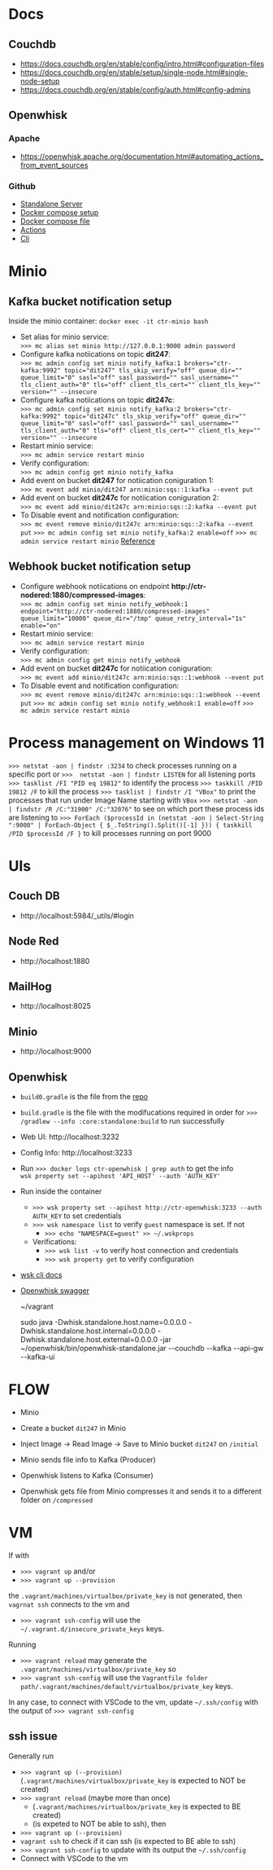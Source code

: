 # Docs
## Couchdb
- https://docs.couchdb.org/en/stable/config/intro.html#configuration-files
- https://docs.couchdb.org/en/stable/setup/single-node.html#single-node-setup
- https://docs.couchdb.org/en/stable/config/auth.html#config-admins
## Openwhisk
### Apache
- https://openwhisk.apache.org/documentation.html#automating_actions_from_event_sources
### Github
- [Standalone Server](https://github.com/apache/openwhisk/blob/master/core/standalone/README.md)
- [Docker compose setup](https://github.com/apache/openwhisk-devtools/blob/master/docker-compose/README.md)
- [Docker compose file](https://github.com/apache/openwhisk-devtools/blob/master/docker-compose/docker-compose.yml)
- [Actions](https://github.com/apache/openwhisk/blob/master/docs/actions.md#listing-actions)
- [Cli](https://github.com/apache/openwhisk/blob/master/docs/cli.md#openwhisk-cli)

# Minio
## Kafka bucket notification setup
Inside the minio container: `docker exec -it ctr-minio bash`
- Set alias for minio service:  
  `>>> mc alias set minio http://127.0.0.1:9000 admin password`
- Configure kafka notiications on topic **dit247**:  
  `>>> mc admin config set minio notify_kafka:1 brokers="ctr-kafka:9992" topic="dit247" tls_skip_verify="off" queue_dir="" queue_limit="0" sasl="off" sasl_password="" sasl_username="" tls_client_auth="0" tls="off" client_tls_cert="" client_tls_key="" version="" --insecure`
- Configure kafka notiications on topic **dit247c**:  
  `>>> mc admin config set minio notify_kafka:2 brokers="ctr-kafka:9992" topic="dit247c" tls_skip_verify="off" queue_dir="" queue_limit="0" sasl="off" sasl_password="" sasl_username="" tls_client_auth="0" tls="off" client_tls_cert="" client_tls_key="" version="" --insecure`
- Restart minio service:  
  `>>> mc admin service restart minio`
- Verify configuration:  
  `>>> mc admin config get minio notify_kafka`
- Add event on bucket **dit247** for notiication coniguration 1:  
  `>>> mc event add minio/dit247 arn:minio:sqs::1:kafka --event put`
- Add event on bucket **dit247c** for notiication coniguration 2:  
  `>>> mc event add minio/dit247c arn:minio:sqs::2:kafka --event put`
- To Disable event and notification configuration:  
  `>>> mc event remove minio/dit247c arn:minio:sqs::2:kafka --event put`
  `>>> mc admin config set minio notify_kafka:2 enable=off`
  `>>> mc admin service restart minio`
[Reference](https://blog.min.io/complex-workflows-apache-kafka-minio/)

## Webhook bucket notification setup
- Configure webhook notiications on endpoint **http://ctr-nodered:1880/compressed-images**:  
  `>>> mc admin config set minio notify_webhook:1 endpoint="http://ctr-nodered:1880/compressed-images" queue_limit="10000" queue_dir="/tmp" queue_retry_interval="1s" enable="on"`
- Restart minio service:  
  `>>> mc admin service restart minio`
- Verify configuration:  
  `>>> mc admin config get minio notify_webhook`
- Add event on bucket **dit247c** for notiication coniguration:  
  `>>> mc event add minio/dit247c arn:minio:sqs::1:webhook --event put`
- To Disable event and notification configuration:  
  `>>> mc event remove minio/dit247c arn:minio:sqs::1:webhook --event put`
  `>>> mc admin config set minio notify_webhook:1 enable=off`
  `>>> mc admin service restart minio`


# Process management on Windows 11
`>>> netstat -aon | findstr :3234` to check processes running on a specific port or `>>>  netstat -aon | findstr LISTEN` for all listening ports
`>>> tasklist /FI "PID eq 19812"` to identify the process
`>>> taskkill /PID 19812 /F` to kill the process
`>>> tasklist | findstr /I "VBox"` to print the processes that run under Image Name starting with `VBox`
`>>> netstat -aon | findstr /R /C:"31900" /C:"32076"` to see on which port these process ids are listening to
`>>> ForEach ($processId in (netstat -aon | Select-String ":9000" | ForEach-Object { $_.ToString().Split()[-1] })) { taskkill /PID $processId /F }` to kill processes running on port 9000

# UIs
## Couch DB
- http://localhost:5984/_utils/#login

## Node Red
- http://localhost:1880

## MailHog
- http://localhost:8025

## Minio
- http://localhost:9000

## Openwhisk

- `build0.gradle` is the file from the [repo](https://github.com/apache/openwhisk/blob/master/core/standalone/build.gradle)
- `build.gradle` is the file with the modifucations required in order for `>>> /gradlew --info :core:standalone:build` to run successfully

- Web UI: http://localhost:3232
- Config Info: http://localhost:3233
- Run `>>> docker logs ctr-openwhisk | grep auth` to get the info  
  `wsk property set --apihost 'API_HOST' --auth 'AUTH_KEY'`
- Run inside the container
  - `>>> wsk property set --apihost http://ctr-openwhisk:3233 --auth AUTH_KEY` to set credentials
  - `>>> wsk namespace list` to verify `guest` namespace is set. If not
    - `>>> echo "NAMESPACE=guest" >> ~/.wskprops`
  - Verifications:
    - `>>> wsk list -v` to verify host connection and credentials
    - `>>> wsk property get` to verify configuration
- [wsk cli docs](https://github.com/apache/openwhisk/blob/master/docs/cli.md#openwhisk-cli)
- [Openwhisk swagger](https://petstore.swagger.io/?url=https://raw.githubusercontent.com/openwhisk/openwhisk/master/core/controller/src/main/resources/apiv1swagger.json#/Actions/invokeActionInPackage)

  ~/vagrant

  sudo java -Dwhisk.standalone.host.name=0.0.0.0 -Dwhisk.standalone.host.internal=0.0.0.0 -Dwhisk.standalone.host.external=0.0.0.0 -jar ~/openwhisk/bin/openwhisk-standalone.jar --couchdb --kafka --api-gw --kafka-ui

# FLOW
- Minio 

- Create a bucket `dit247` in Minio
- Inject Image -> Read Image -> Save to Minio bucket `dit247` on `/initial`
- Minio sends file info to Kafka (Producer)
- Openwhisk listens to Kafka (Consumer)
- Openwhisk gets file from Minio compresses it and sends it to a different folder on `/compressed`

# VM
If with
- `>>> vagrant up` and/or
- `>>> vagrant up --provision`

the `.vagrant/machines/virtualbox/private_key` is not generated, then `vagrnat ssh` connects to the vm and 
- `>>> vagrant ssh-config` will use the `~/.vagrant.d/insecure_private_keys` keys.

Running
- `>>> vagrant reload` may generate the `.vagrant/machines/virtualbox/private_key` so
- `>>> vagrant ssh-config` will use the `Vagrantfile folder path/.vagrant/machines/default/virtualbox/private_key` keys.

In any case, to connect with VSCode to the vm, update `~/.ssh/config` with the output of `>>> vagrant ssh-config`

## ssh issue
Generally run
- `>>> vagrant up (--provision)` (`.vagrant/machines/virtualbox/private_key` is expected to NOT be created)
- `>>> vagrant reload` (maybe more than once)
  - (`.vagrant/machines/virtualbox/private_key` is expected to BE created)
  - (is expeted to NOT be able to ssh), then  
- `>>> vagrant up (--provision)`
- `vagrant ssh` to check if it can ssh (is expected to BE able to ssh)
- `>>> vagrant ssh-config` to update with its output the `~/.ssh/config`
- Connect with VSCode to the vm